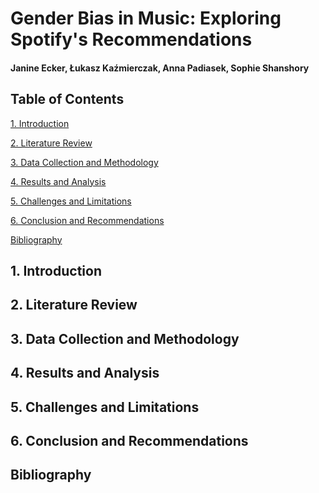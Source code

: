 # Gender Bias in Music: Exploring Spotify's Recommendations
#### Janine Ecker, Łukasz Kaźmierczak, Anna Padiasek, Sophie Shanshory

## Table of Contents
[1. Introduction](#introduction)

[2. Literature Review](#litreview)

[3. Data Collection and Methodology](#method)

[4. Results and Analysis](#results)

[5. Challenges and Limitations](#limits)

[6. Conclusion and Recommendations](#concl)

[Bibliography](#bibl)

<a name="introduction"></a>
## 1. Introduction


<a name="litreview"></a>
## 2. Literature Review

<a name="method"></a>
## 3. Data Collection and Methodology

<a name="results"></a>
## 4. Results and Analysis

<a name="limits"></a>
## 5. Challenges and Limitations

<a name="concl"></a>
## 6. Conclusion and Recommendations

<a name="bibl"></a>
## Bibliography
